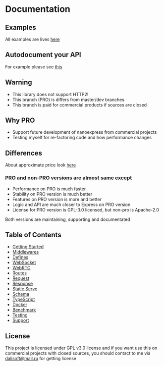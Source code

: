 # Documentation

## Examples

All examples are lives [here](https://github.com/dalisoft/nanoexpress/tree/pro/examples)

## Autodocument your API

For example please see [this](https://github.com/dalisoft/nanoexpress/tree/pro/examples/swagger.js)

## Warning

- This library does not support HTTP2!
- This branch (PRO) is differs from master/dev branches
- This branch is paid for commercial products if sources are closed

## Why PRO

- Support future development of nanoexpress from commercial projects
- Testing myself for re-factoring code and how performance changes

## Differences

About approximate price look [here](https://github.com/dalisoft/nanoexpress/issues/29)

### PRO and non-PRO versions are almost same except

- Performance on PRO is much faster
- Stability on PRO version is much better
- Features on PRO version is more and better
- Logic and API are much closer to Express on PRO version
- License for PRO version is GPL-3.0 licensed, but non-pro is Apache-2.0

Both versions are maintaining, supporting and documentated

## Table of Contents

- [Getting Started](./get-started.md)
- [Middlewares](./middlewares.md)
- [Defines](./defines.md)
- [WebSocket](./websocket.md)
- [WebRTC](./webrtc.md)
- [Routes](./routes.md)
- [Request](./request.md)
- [Response](./response.md)
- [Static Serve](./static-serve.md)
- [Schema](./schema.md)
- [TypeScript](./typescript.md)
- [Docker](./docker.md)
- [Benchmark](./benchmark.md)
- [Testing](./testing.md)
- [Support](./support.md)

## License

This project is licensed under GPL v3.0 license and if you want use this on commercial projects with closed sources, you should contact to me via dalisoft@mail.ru for getting license
